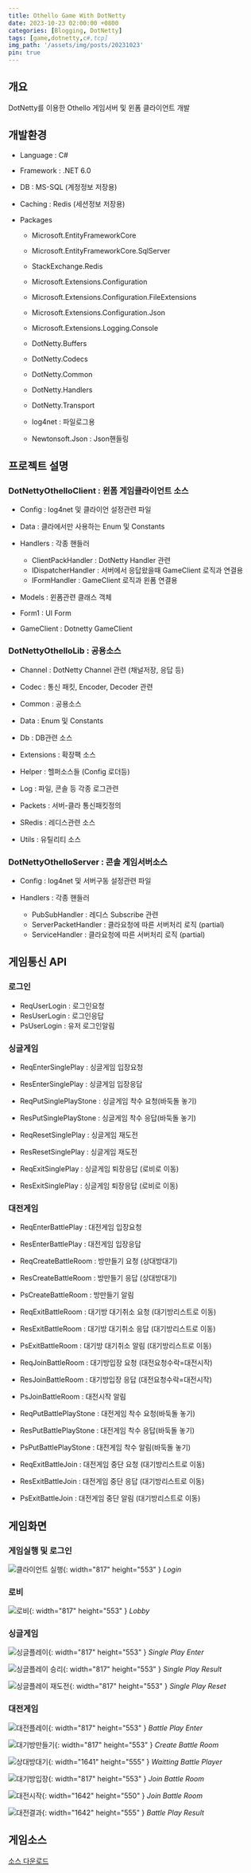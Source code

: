 ```yaml
---
title: Othello Game With DotNetty
date: 2023-10-23 02:00:00 +0800
categories: [Blogging, DotNetty]
tags: [game,dotnetty,c#,tcp]
img_path: '/assets/img/posts/20231023'
pin: true
---
```


## 개요
DotNetty를 이용한 Othello 게임서버 및 윈폼 클라이언트 개발


## 개발환경
- Language : C#
- Framework : .NET 6.0
- DB : MS-SQL (계정정보 저장용)
- Caching : Redis (세션정보 저장용) 


- Packages
  + Microsoft.EntityFrameworkCore
  + Microsoft.EntityFrameworkCore.SqlServer
  + StackExchange.Redis

  + Microsoft.Extensions.Configuration
  + Microsoft.Extensions.Configuration.FileExtensions
  + Microsoft.Extensions.Configuration.Json
  + Microsoft.Extensions.Logging.Console
  + DotNetty.Buffers
  + DotNetty.Codecs
  + DotNetty.Common
  + DotNetty.Handlers
  + DotNetty.Transport

  + log4net : 파일로그용
  + Newtonsoft.Json : Json핸들링



## 프로젝트 설명

### DotNettyOthelloClient : 윈폼 게임클라이언트 소스
- Config : log4net 및 클라이언 설정관련 파일

- Data : 클라에서만 사용하는 Enum 및 Constants

- Handlers : 각종 핸들러
  + ClientPackHandler : DotNetty Handler 관련
  + IDispatcherHandler : 서버에서 응답왔을때 GameClient 로직과 연결용
  + IFormHandler : GameClient 로직과 윈폼 연결용

- Models : 윈폼관련 클래스 객체

- Form1 : UI Form

- GameClient : Dotnetty GameClient 


### DotNettyOthelloLib : 공용소스
- Channel : DotNetty Channel 관련 (채널저장, 응답 등)

- Codec : 통신 패킷, Encoder, Decoder 관련

- Common : 공용소스

- Data : Enum 및 Constants

- Db : DB관련 소스

- Extensions : 확장팩 소스

- Helper : 헬퍼소스들 (Config 로더등)

- Log : 파일, 콘솔 등 각종 로그관련

- Packets : 서버-클라 통신패킷정의

- SRedis : 레디스관련 소스

- Utils : 유틸리티 소스


### DotNettyOthelloServer : 콘솔 게임서버소스
- Config : log4net 및 서버구동 설정관련 파일

- Handlers : 각종 핸들러
  + PubSubHandler : 레디스 Subscribe 관련
  + ServerPacketHandler : 클라요청에 따른 서버처리 로직 (partial)
  + ServiceHandler : 클라요청에 따른 서버처리 로직 (partial)



## 게임통신 API

### 로그인
- ReqUserLogin : 로그인요청
- ResUserLogin : 로그인응답
- PsUserLogin : 유저 로그인알림


### 싱글게임
- ReqEnterSinglePlay : 싱글게임 입장요청 
- ResEnterSinglePlay : 싱글게임 입장응답

- ReqPutSinglePlayStone : 싱글게임 착수 요청(바둑돌 놓기)
- ResPutSinglePlayStone : 싱글게임 착수 응답(바둑돌 놓기)

- ReqResetSinglePlay : 싱글게임 재도전
- ResResetSinglePlay : 싱글게임 재도전

- ReqExitSinglePlay : 싱글게임 퇴장응답 (로비로 이동)
- ResExitSinglePlay : 싱글게임 퇴장응답 (로비로 이동)


### 대전게임
- ReqEnterBattlePlay : 대전게임 입장요청 
- ResEnterBattlePlay : 대전게임 입장응답

- ReqCreateBattleRoom : 방만들기 요청 (상대방대기)
- ResCreateBattleRoom : 방만들기 응답 (상대방대기)
- PsCreateBattleRoom : 방만들기 알림

- ReqExitBattleRoom : 대기방 대기취소 요청 (대기방리스트로 이동)
- ResExitBattleRoom : 대기방 대기취소 응답 (대기방리스트로 이동)
- PsExitBattleRoom : 대기방 대기취소 알림 (대기방리스트로 이동)

- ReqJoinBattleRoom : 대기방입장 요청 (대전요청수락=대전시작)
- ResJoinBattleRoom : 대기방입장 응답 (대전요청수락=대전시작)
- PsJoinBattleRoom : 대전시작 알림

- ReqPutBattlePlayStone : 대전게임 착수 요청(바둑돌 놓기)
- ResPutBattlePlayStone : 대전게임 착수 응답(바둑돌 놓기)
- PsPutBattlePlayStone : 대전게임 착수 알림(바둑돌 놓기)

- ReqExitBattleJoin : 대전게임 중단 요청 (대기방리스트로 이동)
- ResExitBattleJoin : 대전게임 중단 응답 (대기방리스트로 이동)
- PsExitBattleJoin : 대전게임 중단 알림 (대기방리스트로 이동)



## 게임화면

### 게임실행 및 로그인
![클라이언트 실행](20231023-01.png){: width="817" height="553" }
_Login_


### 로비
![로비](/assets/img/posts/20231023/20231023-02.png){: width="817" height="553" }
_Lobby_


### 싱글게임
![싱글플레이](/assets/img/posts/20231023/20231023-03.png){: width="817" height="553" }
_Single Play Enter_

![싱글플레이 승리](/assets/img/posts/20231023/20231023-04.png){: width="817" height="553" }
_Single Play Result_

![싱글플레이 재도전](/assets/img/posts/20231023/20231023-05.png){: width="817" height="553" }
_Single Play Reset_


### 대전게임
![대전플레이](/assets/img/posts/20231023/20231023-06.png){: width="817" height="553" }
_Battle Play Enter_

![대기방만들기](/assets/img/posts/20231023/20231023-07.png){: width="817" height="553" }
_Create Battle Room_

![상대방대기](/assets/img/posts/20231023/20231023-08.png){: width="1641" height="555" }
_Waitting Battle Player_

![대기방입장](/assets/img/posts/20231023/20231023-09.png){: width="817" height="553" }
_Join Battle Room_

![대전시작](/assets/img/posts/20231023/20231023-10.png){: width="1642" height="550" }
_Join Battle Room_

![대전결과](/assets/img/posts/20231023/20231023-11.png){: width="1642" height="555" }
_Battle Play Result_



## 게임소스

<a href="/assets/img/posts/20231023/DotNettyOthelloPubSub.zip">소스 다운로드</a>